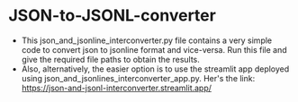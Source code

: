 # JSON-to-JSONL-converter
* This json_and_jsonline_interconverter.py file contains a very simple code to convert json to jsonline format and vice-versa. Run this file and give the required file paths to obtain the results.
* Also, alternatively, the easier option is to use the streamlit app deployed using json_and_jsonlines_interconverter_app.py. Her's the link: https://json-and-jsonl-interconverter.streamlit.app/
